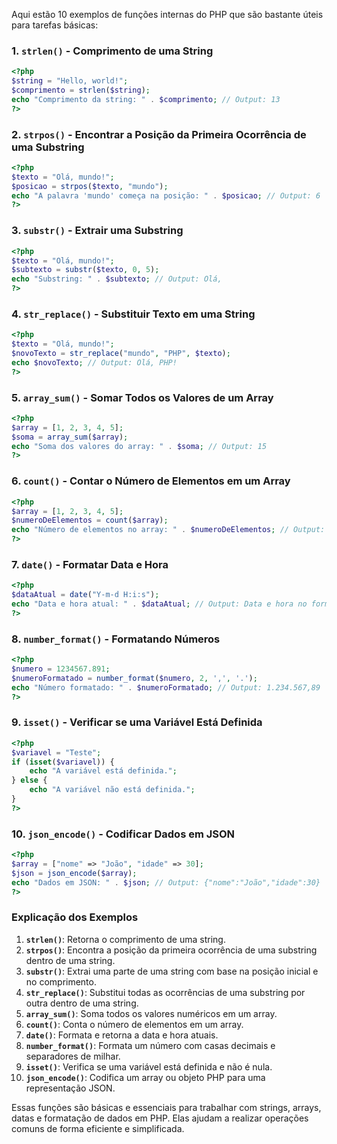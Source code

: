 Aqui estão 10 exemplos de funções internas do PHP que são bastante úteis para tarefas básicas:

### 1. **`strlen()` - Comprimento de uma String**

```php
<?php
$string = "Hello, world!";
$comprimento = strlen($string);
echo "Comprimento da string: " . $comprimento; // Output: 13
?>
```

### 2. **`strpos()` - Encontrar a Posição da Primeira Ocorrência de uma Substring**

```php
<?php
$texto = "Olá, mundo!";
$posicao = strpos($texto, "mundo");
echo "A palavra 'mundo' começa na posição: " . $posicao; // Output: 6
?>
```

### 3. **`substr()` - Extrair uma Substring**

```php
<?php
$texto = "Olá, mundo!";
$subtexto = substr($texto, 0, 5);
echo "Substring: " . $subtexto; // Output: Olá, 
?>
```

### 4. **`str_replace()` - Substituir Texto em uma String**

```php
<?php
$texto = "Olá, mundo!";
$novoTexto = str_replace("mundo", "PHP", $texto);
echo $novoTexto; // Output: Olá, PHP!
?>
```

### 5. **`array_sum()` - Somar Todos os Valores de um Array**

```php
<?php
$array = [1, 2, 3, 4, 5];
$soma = array_sum($array);
echo "Soma dos valores do array: " . $soma; // Output: 15
?>
```

### 6. **`count()` - Contar o Número de Elementos em um Array**

```php
<?php
$array = [1, 2, 3, 4, 5];
$numeroDeElementos = count($array);
echo "Número de elementos no array: " . $numeroDeElementos; // Output: 5
?>
```

### 7. **`date()` - Formatar Data e Hora**

```php
<?php
$dataAtual = date("Y-m-d H:i:s");
echo "Data e hora atual: " . $dataAtual; // Output: Data e hora no formato: 2024-07-20 10:30:00
?>
```

### 8. **`number_format()` - Formatando Números**

```php
<?php
$numero = 1234567.891;
$numeroFormatado = number_format($numero, 2, ',', '.');
echo "Número formatado: " . $numeroFormatado; // Output: 1.234.567,89
?>
```

### 9. **`isset()` - Verificar se uma Variável Está Definida**

```php
<?php
$variavel = "Teste";
if (isset($variavel)) {
    echo "A variável está definida.";
} else {
    echo "A variável não está definida.";
}
?>
```

### 10. **`json_encode()` - Codificar Dados em JSON**

```php
<?php
$array = ["nome" => "João", "idade" => 30];
$json = json_encode($array);
echo "Dados em JSON: " . $json; // Output: {"nome":"João","idade":30}
?>
```

### Explicação dos Exemplos

1. **`strlen()`**: Retorna o comprimento de uma string.
2. **`strpos()`**: Encontra a posição da primeira ocorrência de uma substring dentro de uma string.
3. **`substr()`**: Extrai uma parte de uma string com base na posição inicial e no comprimento.
4. **`str_replace()`**: Substitui todas as ocorrências de uma substring por outra dentro de uma string.
5. **`array_sum()`**: Soma todos os valores numéricos em um array.
6. **`count()`**: Conta o número de elementos em um array.
7. **`date()`**: Formata e retorna a data e hora atuais.
8. **`number_format()`**: Formata um número com casas decimais e separadores de milhar.
9. **`isset()`**: Verifica se uma variável está definida e não é nula.
10. **`json_encode()`**: Codifica um array ou objeto PHP para uma representação JSON.

Essas funções são básicas e essenciais para trabalhar com strings, arrays, datas e formatação de dados em PHP. Elas ajudam a realizar operações comuns de forma eficiente e simplificada.